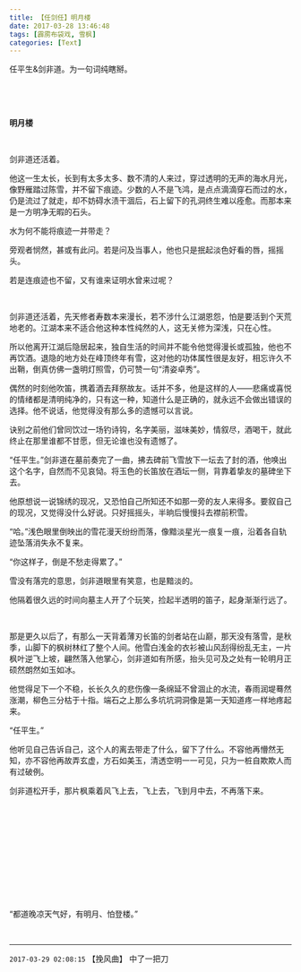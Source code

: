 ```yaml
---
title: 【任剑任】明月楼
date: 2017-03-28 13:46:48
tags: [霹雳布袋戏, 雪枫]
categories: [Text]
---
```


<p dir="ltr"  >任平生&amp;剑非道。为一句词纯瞎掰。</p> 
<p dir="ltr"  >&nbsp;</p> 
<p dir="ltr"  >&nbsp;</p> 
<p dir="ltr"  ><b>明月楼</b></p> 
<p dir="ltr"  >&nbsp;</p> 
<p dir="ltr"  >剑非道还活着。</p> 
<p dir="ltr"  >他这一生太长，长到有太多太多、数不清的人来过，穿过透明的无声的海水月光，像野雁踏过陈雪，并不留下痕迹。少数的人不是飞鸿，是点点滴滴穿石而过的水，仍是流过了就走，却不妨碍水渍干涸后，石上留下的孔洞终生难以痊愈。而那本来是一方明净无暇的石头。</p> 
<p dir="ltr"  >水为何不能将痕迹一并带走？</p> 
<p dir="ltr"  >旁观者悯然，甚或有此问。若是问及当事人，他也只是抿起淡色好看的唇，摇摇头。</p> 
<p dir="ltr"  >若是连痕迹也不留，又有谁来证明水曾来过呢？</p> 
<p dir="ltr"  >&nbsp;</p> 
<p dir="ltr"  >剑非道还活着，先天修者寿数本来漫长，若不涉什么江湖恩怨，怕是要活到个天荒地老的。江湖本来不适合他这种本性纯然的人，这无关修为深浅，只在心性。</p> 
<p dir="ltr"  >所以他离开江湖后隐居起来，独自生活的时间并不能令他觉得漫长或孤独，他也不再饮酒。退隐的地方处在峰顶终年有雪，这对他的功体属性很是友好，相忘许久不出鞘，倒真仿佛一盏明灯照雪，仍可赞一句“清姿卓秀”。</p> 
<p dir="ltr"  >偶然的时刻他吹笛，携着酒去拜祭故友。话并不多，他是这样的人——悲痛或喜悦的情绪都是清明纯净的，只有这一种，知道什么是正确的，就永远不会做出错误的选择。他不说话，他觉得没有那么多的遗憾可以言说。</p> 
<p dir="ltr"  >诀别之前他们曾同饮过一场钓诗钩，名字美丽，滋味美妙，情叙尽，酒喝干，就此终止在那里谁都不甘愿，但无论谁也没有遗憾了。</p> 
<p dir="ltr"  >“任平生。”剑非道在墓前奏完了一曲，拂去碑前飞雪放下一坛去了封的酒，他唤出这个名字，自然而不见哀恸。将玉色的长笛放在酒坛一侧，背靠着挚友的墓碑坐下去。</p> 
<p dir="ltr"  >他原想说一说锦绣的现况，又恐怕自己所知还不如那一旁的友人来得多。要叙自己的现况，又觉得没什么好说。只好摇摇头，半晌后慢慢抖去襟前积雪。</p> 
<p dir="ltr"  >“哈。”浅色眼里倒映出的雪花漫天纷纷而落，像黯淡星光一痕复一痕，沿着各自轨迹坠落消失永不复来。</p> 
<p dir="ltr"  >“你这样子，倒是不愁走得累了。”</p> 
<p dir="ltr"  >雪没有落完的意思，剑非道眼里有笑意，也是黯淡的。</p> 
<p dir="ltr"  >他隔着很久远的时间向墓主人开了个玩笑，捡起半透明的笛子，起身渐渐行远了。</p> 
<p dir="ltr"  >&nbsp;</p> 
<p dir="ltr"  >那是更久以后了，有那么一天背着薄刃长笛的剑者站在山巅，那天没有落雪，是秋季，山脚下的枫树林红了整个人间。他雪白浅金的衣衫被山风刮得纷乱无主，一片枫叶逆飞上坡，翩然落入他掌心，剑非道如有所感，抬头见可及之处有一轮明月正硕然朗然如玉如冰。</p> 
<p dir="ltr"  >他觉得足下一个不稳，长长久久的悲伤像一条绵延不曾涸止的水流，春雨润堤蓦然涨潮，柳色三分枯于十指。端石之上那么多坑坑洞洞像是第一天知道疼一样地疼起来。</p> 
<p dir="ltr"  >“任平生。”</p> 
<p dir="ltr"  >他听见自己告诉自己，这个人的离去带走了什么，留下了什么。不容他再懵然无知，亦不容他再故弄玄虚，方石如美玉，清透空明一一可见，只为一桩自欺欺人而有过破例。</p> 
<p dir="ltr"  >剑非道松开手，那片枫乘着风飞上去，飞上去，飞到月中去，不再落下来。</p> 
<p dir="ltr"  >&nbsp;</p> 
<p dir="ltr"  >&nbsp;</p> 
<p dir="ltr"  >&nbsp;</p> 
<p dir="ltr"  >&nbsp;</p> 
<p dir="ltr"  >&nbsp;</p> 
<p dir="ltr"  >&nbsp;</p> 
<p dir="ltr"  >“都道晚凉天气好，有明月、怕登楼。”</p> 
<p dir="ltr"  >&nbsp;</p>

<!-- more -->

---

`2017-03-29 02:08:15` 【挽风曲】 中了一把刀
